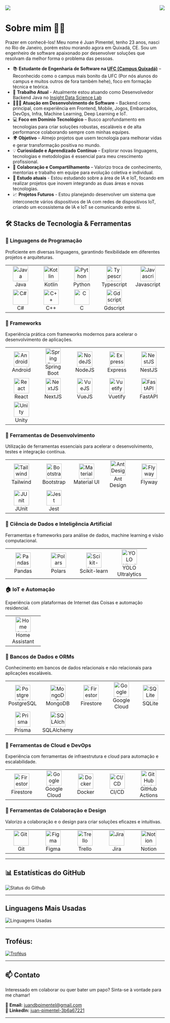 <img src="https://i.ibb.co/RkZcCZSr/profilecape.png">

<img align="right" src="https://visitor-badge.laobi.icu/badge?page_id=Juandbpimentel.Juandbpimentel&left_color=orange&right_color=black"  />


# Sobre mim 👋🏻

Prazer em conhecê-los! Meu nome é Juan Pimentel, tenho 23 anos, nasci no Rio de Janeiro, porém estou morando agora em Quixadá, CE. Sou um engenheiro de software apaixonado por desenvolver soluções que resolvam da melhor forma o problema das pessoas.

- 📚 **Estudante de Engenharia de Software na [UFC (Campus Quixadá)](https://www.quixada.ufc.br)** – Reconhecido como o campus mais bonito da UFC (Por nós alunos do campus e muitos outros de fora também hehe), foco em formação técnica e teórica.
- 💼 **Trabalho Atual** - Atualmente estou atuando como Desenvolvedor Backend Java no [Insight Data Science Lab](https://www.insightlab.ufc.br/)
- 👨🏻‍💻 **Atuação em Desenvolvimento de Software** – Backend como principal, com experiência em Frontend, Mobile, Jogos, Embarcados, DevOps, Infra, Machine Learning, Deep Learning e IoT.  
- 💻 **Foco em Domínio Tecnológico** – Busco aprofundamento em tecnologias para criar soluções robustas, escaláveis e de alta performance colaborando sempre com minhas equipes.
- 🌍 **Objetivo** – Almejo projetos que usem tecnologia para melhorar vidas e gerar transformação positiva no mundo.
- 💡 **Curiosidade e Aprendizado Contínuo** – Explorar novas linguagens, tecnologias e metodologias é essencial para meu crescimento profissional.
- 🤝 **Colaboração e Compartilhamento** – Valorizo troca de conhecimento, mentorias e trabalho em equipe para evolução coletiva e individual.
- 🌱 **Estudo atuais** - Estou estudando sobre a área de IA e IoT, focando em realizar projetos que inovem integrando as duas áreas e novas tecnologias.
- 📈 **Projetos Futuros** - Estou planejando desenvolver um sistema que interconecte vários dispositivos de IA com redes de dispositivos IoT, criando um ecossistema de IA e IoT se comunicando entre si.

## 🛠️ Stacks de Tecnologia & Ferramentas  

### 🚀 Linguagens de Programação  
Proficiente em diversas linguagens, garantindo flexibilidade em diferentes projetos e arquiteturas.  

<table>
<tr>
  <td align="center" width="96">
    <img src="https://i.ibb.co/P7JVCQT/java.png" width="48" height="48" alt="Java" />
    <br />Java
  </td>
  <td align="center" width="96">
    <img src="https://i.ibb.co/x8LJhJzW/kotlin.png" width="48" height="48" alt="Kotlin" />
    <br />Kotlin
  </td>
  <td align="center" width="96">
    <img src="https://i.ibb.co/WWPB5c40/python.png" width="48" height="48" alt="Python" />
    <br />Python
  </td>
  <td align="center" width="96">
    <img src="https://i.ibb.co/S7Zy34M1/typescript.png" width="48" height="48" alt="Typescript" />
    <br />Typescript
  </td>
  <td align="center" width="96">
    <img src="https://i.ibb.co/twh7QJH3/javascript.png" width="48" height="48" alt="Javascript" />
    <br />Javascript
  </td>
</tr>
<tr>
  <td align="center" width="96">
    <img src="https://i.ibb.co/MkNQC956/csharp.png" width="48" height="48" alt="C#" />
    <br />C#
  </td>
  <td align="center" width="96">
    <img src="https://i.ibb.co/n8VKWzhq/cpp.png" width="48" height="48" alt="C++" />
    <br />C++
  </td>
  <td align="center" width="96">
    <img src="https://i.ibb.co/MxPDZH6x/c.png" width="48" height="48" alt="C" />
    <br />C
  </td>
  <td align="center" width="96">
    <img src="https://i.ibb.co/ynqT21F1/godot.png" width="48" height="48" alt="Gdscript" />
    <br />Gdscript
  </td>
</tr>
</table>


### 🚀 Frameworks
Experiência prática com frameworks modernos para acelerar o desenvolvimento de aplicações.  

<table>
<tr>
  <td align="center" width="96">
    <img src="https://i.ibb.co/LzRtsLWK/android.png" width="48" height="48" alt="Android" />
    <br />Android
  </td>
  <td align="center" width="96">
    <img src="https://i.ibb.co/G4JcF1N5/spring-boot.png" width="48" height="48" alt="Spring Boot" />
    <br />Spring Boot
  </td>
  <td align="center" width="96">
    <img src="https://i.ibb.co/8g6p94CW/nodejs.png" width="48" height="48" alt="NodeJS" />
    <br />NodeJS
  </td>
  <td align="center" width="96">
    <img src="https://i.ibb.co/B51XkzGw/express.png" width="48" height="48" alt="Express" />
    <br />Express
  </td>
  <td align="center" width="96">
    <img src="https://i.ibb.co/VpV2HFrW/nestjs.png" width="48" height="48" alt="NestJS" />
    <br />NestJS
  </td>
</tr>
<tr>
  <td align="center" width="96">
    <img src="https://i.ibb.co/9mWVkqcz/react.png" width="48" height="48" alt="React" />
    <br />React
  </td>
  <td align="center" width="96">
    <img src="https://i.ibb.co/nNxNy0G8/nextjs.png" width="48" height="48" alt="NextJS" />
    <br />NextJS
  </td>
  <td align="center" width="96">
    <img src="https://i.ibb.co/TqKndvp9/vuejs.png" width="48" height="48" alt="VueJS" />
    <br />VueJS
  </td>
  <td align="center" width="96">
    <img src="https://i.ibb.co/VcqBV4Kt/vuetify-js.png" width="48" height="48" alt="Vuetify" />
    <br />Vuetify
  </td>
  <td align="center" width="96">
    <img src="https://i.ibb.co/r2YMyJ6v/fastapi.png" width="48" height="48" alt="FastAPI" />
    <br />FastAPI
  </td>
</tr>
<tr>
  <td align="center" width="96">
    <img src="https://i.ibb.co/zTpkq3RS/unity.png" width="48" height="48" alt="Unity" />
    <br />Unity
  </td>
</tr>
</table>


### 🚀 Ferramentas de Desenvolvimento  
Utilização de ferramentas essenciais para acelerar o desenvolvimento, testes e integração contínua.  

<table>
<tr>
  <td align="center" width="96">
    <img src="https://i.ibb.co/1fvkf1RH/tailwind.png" width="48" height="48" alt="Tailwind" />
    <br />Tailwind
  </td>
  <td align="center" width="96">
    <img src="https://i.ibb.co/60z85Cq6/bootstrap.png" width="48" height="48" alt="Bootstrap" />
    <br />Bootstrap
  </td>
  <td align="center" width="96">
    <img src="https://i.ibb.co/RG7zksvM/material-ui.png" width="48" height="48" alt="Material UI" />
    <br />Material UI
  </td>
  <td align="center" width="96">
    <img src="https://i.ibb.co/FLsC5yMz/ant-design.png" width="48" height="48" alt="Ant Design" />
    <br />Ant Design
  </td>
  <td align="center" width="96">
    <img src="https://i.ibb.co/8gZK3PCt/flyway.png" width="48" height="48" alt="Flyway" />
    <br />Flyway
  </td>
</tr>
<tr>
  <td align="center" width="96">
    <img src="https://i.ibb.co/9HrhXX6Q/junit.png" width="48" height="48" alt="JUnit" />
    <br />JUnit
  </td>
  <td align="center" width="96">
    <img src="https://i.ibb.co/Xkt86snW/jest.png" width="48" height="48" alt="Jest" />
    <br />Jest
  </td>
</tr>
</table>


### 🤖 Ciência de Dados e Inteligência Artificial  
Ferramentas e frameworks para análise de dados, machine learning e visão computacional.  

<table>
<tr>
  <td align="center" width="96">
    <img src="https://i.ibb.co/99nKzK6h/pandas.png" width="48" height="48" alt="Pandas" />
    <br />Pandas
  </td>
  <td align="center" width="96">
    <img src="https://i.ibb.co/nyZvr9y/polars.png" width="48" height="48" alt="Polars" />
    <br />Polars
  </td>
  <td align="center" width="96">
    <img src="https://i.ibb.co/YBbbTgn4/scikit-learn.png" width="48" height="48" alt="Scikit-learn" />
    <br />Scikit-learn
  </td>
  <td align="center" width="96">
    <img src="https://i.ibb.co/3mpc2Nx7/yolo-ultralytics.png" width="48" height="48" alt="YOLO Ultralytics" />
    <br />YOLO Ultralytics
  </td>
</tr>
</table>


### 🏠 IoT e Automação  
Experiência com plataformas de Internet das Coisas e automação residencial.  

<table>
<tr>
  <td align="center" width="96">
    <img src="https://i.ibb.co/bM1tX8Mz/home-assistant.png" width="48" height="48" alt="Home Assistant" />
    <br />Home Assistant
  </td>
</tr>
</table>


### 🚀 Bancos de Dados e ORMs
Conhecimento em bancos de dados relacionais e não relacionais para aplicações escaláveis.  

<table>
<tr>
  <td align="center" width="96">
    <img src="https://i.ibb.co/mrdT6CYS/postgresql.png" width="48" height="48" alt="PostgreSQL" />
    <br />PostgreSQL
  </td>
  <td align="center" width="96">
    <img src="https://i.ibb.co/RkTpHsbs/mongodb.png" width="48" height="48" alt="MongoDB" />
    <br />MongoDB
  </td>
  <td align="center" width="96">
    <img src="https://i.ibb.co/NdhSjRMb/firebase.png" width="48" height="48" alt="Firestore" />
    <br />Firestore
  </td>
  <td align="center" width="96">
    <img src="https://i.ibb.co/kVz43TL4/gcp.png" width="48" height="48" alt="Google Cloud" />
    <br />Google Cloud
  </td>
  <td align="center" width="96">
    <img src="https://i.ibb.co/hRvjW61F/sqlite.png" width="48" height="48" alt="SQLite" />
    <br />SQLite
  </td>
</tr>
<tr>
  <td align="center" width="96">
    <img src="https://i.ibb.co/JFgsVgPC/prisma.png" width="48" height="48" alt="Prisma" />
    <br />Prisma
  </td>
  <td align="center" width="96">
    <img src="https://i.ibb.co/5hkQVTmR/sqlalchemy.png" width="48" height="48" alt="SQLAlchemy" />
    <br />SQLAlchemy
  </td>
</tr>
</table>


### 🚀 Ferramentas de Cloud e DevOps  
Experiência com ferramentas de infraestrutura e cloud para automação e escalabilidade.  

<table>
<tr>
  <td align="center" width="96">
    <img src="https://i.ibb.co/NdhSjRMb/firebase.png" width="48" height="48" alt="Firestore" />
    <br />Firestore
  </td>
  <td align="center" width="96">
    <img src="https://i.ibb.co/kVz43TL4/gcp.png" width="48" height="48" alt="Google Cloud" />
    <br />Google Cloud
  </td>
  <td align="center" width="96">
    <img src="https://i.ibb.co/3YkHys7v/docker.png" width="48" height="48" alt="Docker" />
    <br />Docker
  </td>
  <td align="center" width="96">
    <img src="https://i.ibb.co/KcRPLjNg/cicd.png" width="48" height="48" alt="CI/CD" />
    <br />CI/CD
  </td>
  <td align="center" width="96">
    <img src="https://i.ibb.co/nqBGQv1B/github-actions.png" width="48" height="48" alt="GitHub Actions" />
    <br />GitHub Actions
  </td>
</tr>
</table>


### 🚀 Ferramentas de Colaboração e Design  
Valorizo a colaboração e o design para criar soluções eficazes e intuitivas.  

<table>
<tr>
  <td align="center" width="96">
    <img src="https://i.ibb.co/tMtpJMgP/git.png" width="48" height="48" alt="Git" />
    <br />Git
  </td>
  <td align="center" width="96">
    <img src="https://i.ibb.co/0R7JdMmt/figma.png" width="48" height="48" alt="Figma" />
    <br />Figma
  </td>
  <td align="center" width="96">
    <img src="https://i.ibb.co/gFfcJH7F/trello.png" width="48" height="48" alt="Trello" />
    <br />Trello
  </td>
  <td align="center" width="96">
    <img src="https://i.ibb.co/Z18xcshm/jira.png" width="48" height="48" alt="Jira" />
    <br />Jira
  </td>
  <td align="center" width="96">
    <img src="https://i.ibb.co/mF4LH0ZY/notion.png" width="48" height="48" alt="Notion" />
    <br />Notion
  </td>
</tr>
</table>


---

## 📊 Estatísticas do GitHub

![Status do Github](https://github-readme-stats.vercel.app/api?username=Juandbpimentel&show_icons=true&theme=gruvbox&include_all_commits=true&count_private=true)

---
## Linguagens Mais Usadas
![Linguagens Usadas](https://github-readme-stats.vercel.app/api/top-langs/?username=Juandbpimentel&layout=donut&theme=gruvbox&include_all_commits=true&count_private=true&langs_count=10&hide=HTML,CSS,Assembly,Makefile,Powershell,ShaderLab,HLSL,Mathematica)

---
## Troféus:
[![Troféus](https://github-profile-trophy.vercel.app/?username=Juandbpimentel&theme=gruvbox&margin-w=20&margin-h=20)](https://github.com/Juandbpimentel)

---

## 📫 Contato  
Interessado em colaborar ou quer bater um papo? Sinta-se à vontade para me chamar!

📩 **Email:** [juandbpimentel@gmail.com](mailto:juandbpimentel@gmail.com)  
💼 **LinkedIn:** [juan-pimentel-3b6a67221](https://www.linkedin.com/in/juan-pimentel-3b6a67221)  

---
